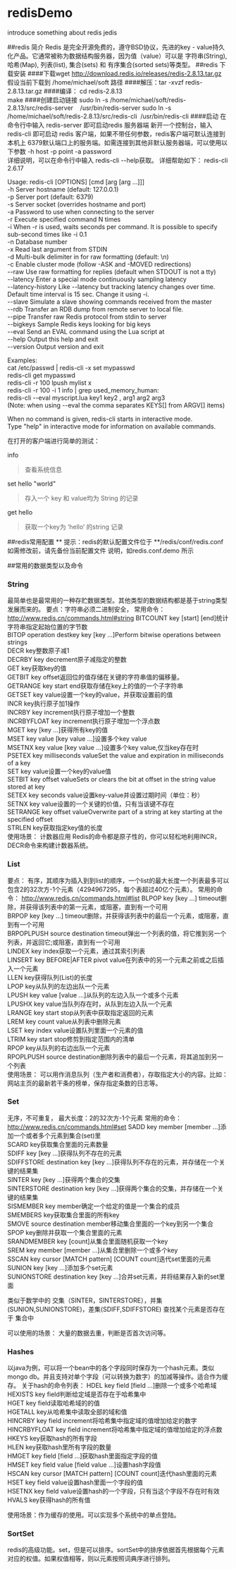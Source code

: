redisDemo
=========

introduce something about redis jedis

##redis 简介
Redis 是完全开源免费的，遵守BSD协议，先进的key - value持久化产品。它通常被称为数据结构服务器，因为值（value）可以是 字符串(String), 哈希(Map), 列表(list), 集合(sets) 和 有序集合(sorted sets)等类型。 
##redis 下载安装
####下载wget  http://download.redis.io/releases/redis-2.8.13.tar.gz
假设当前下载到  /home/michael/soft 路径
####解压：tar -xvzf redis-2.8.13.tar.gz
####编译：  cd redis-2.8.13  <br/>make
####创建启动链接
sudo ln -s /home/michael/soft/redis-2.8.13/src/redis-server                      &nbsp;&nbsp;     /usr/bin/redis-server
sudo ln -s /home/michael/soft/redis-2.8.13/src/redis-cli&nbsp;&nbsp;/usr/bin/redis-cli
####启动
在命令行中输入  redis-server 即可启动redis 服务器端
新开一个控制台，输入redis-cli 即可启动 redis 客户端，如果不带任何参数，redis客户端可默认连接到本机上 6379默认端口上的服务端。如需连接到其他非默认服务器端，可以使用以下参数 
-h host -p point -a password   
详细说明，可以在命令行中输入 redis-cli --help获取。
详细帮助如下：
redis-cli 2.6.17

Usage: redis-cli [OPTIONS] [cmd [arg [arg ...]]]<br/>
  -h <hostname>     Server hostname (default: 127.0.0.1)<br/>
  -p <port>         Server port (default: 6379)<br/>
  -s <socket>       Server socket (overrides hostname and port)<br/>
  -a <password>     Password to use when connecting to the server<br/>
  -r <repeat>       Execute specified command N times<br/>
  -i <interval>     When -r is used, waits <interval> seconds per command.
                    It is possible to specify sub-second times like -i 0.1<br/>
  -n <db>           Database number<br/>
  -x                Read last argument from STDIN <br/>
  -d <delimiter>    Multi-bulk delimiter in for raw formatting (default: \n) <br/>
  -c                Enable cluster mode (follow -ASK and -MOVED redirections)<br/>
  --raw             Use raw formatting for replies (default when STDOUT is
                    not a tty)<br/>
  --latency         Enter a special mode continuously sampling latency<br/>
  --latency-history Like --latency but tracking latency changes over time.
                    Default time interval is 15 sec. Change it using -i.<br/>
  --slave           Simulate a slave showing commands received from the master<br/>
  --rdb <filename>  Transfer an RDB dump from remote server to local file.<br/>
  --pipe            Transfer raw Redis protocol from stdin to server<br/>
  --bigkeys         Sample Redis keys looking for big keys<br/>
  --eval <file>     Send an EVAL command using the Lua script at <file><br/>
  --help            Output this help and exit<br/>
  --version         Output version and exit<br/>

Examples:<br/>
  cat /etc/passwd | redis-cli -x set mypasswd<br/>
  redis-cli get mypasswd<br/>
  redis-cli -r 100 lpush mylist x<br/>
  redis-cli -r 100 -i 1 info | grep used_memory_human:<br/>
  redis-cli --eval myscript.lua key1 key2 , arg1 arg2 arg3<br/>
  (Note: when using --eval the comma separates KEYS[] from ARGV[] items)<br/>

When no command is given, redis-cli starts in interactive mode.<br/>
Type "help" in interactive mode for information on available commands.<br/>

在打开的客户端进行简单的测试：

info  
>查看系统信息

set hello "world"  
>存入一个 key 和 value均为 String 的记录
 
get hello 
> 获取一个key为 ‘hello’ 的string 记录

##redis常用配置
** 提示：redis的默认配置文件位于 **/redis/conf/redis.conf  如需修改前，请先备份当前配置文件
说明，如redis.conf.demo 所示

##常用的数据类型以及命令
### String
最简单也是最常用的一种存贮数据类型。其他类型的数据结构都是基于string类型发展而来的。
要点：字符串必须二进制安全，
常用命令：
http://www.redis.cn/commands.html#string
BITCOUNT key [start] [end]统计字符串指定起始位置的字节数<br/>
BITOP operation destkey key [key ...]Perform bitwise operations between strings<br/>
DECR key整数原子减1<br/>
DECRBY key decrement原子减指定的整数<br/>
GET key获取key的值<br/>
GETBIT key offset返回位的值存储在关键的字符串值的偏移量。<br/>
GETRANGE key start end获取存储在key上的值的一个子字符串<br/>
GETSET key value设置一个key的value，并获取设置前的值<br/>
INCR key执行原子加1操作<br/>
INCRBY key increment执行原子增加一个整数<br/>
INCRBYFLOAT key increment执行原子增加一个浮点数<br/>
MGET key [key ...]获得所有key的值<br/>
MSET key value [key value ...]设置多个key value<br/>
MSETNX key value [key value ...]设置多个key value,仅当key存在时<br/>
PSETEX key milliseconds valueSet the value and expiration in milliseconds of a key<br/>
SET key value设置一个key的value值<br/>
SETBIT key offset valueSets or clears the bit at offset in the string value stored at key<br/>
SETEX key seconds value设置key-value并设置过期时间（单位：秒）<br/>
SETNX key value设置的一个关键的价值，只有当该键不存在<br/>
SETRANGE key offset valueOverwrite part of a string at key starting at the specified offset<br/>
STRLEN key获取指定key值的长度<br/>
使用场景：
计数器应用
Redis的命令都是原子性的，你可以轻松地利用INCR，DECR命令来构建计数器系统。

### List
要点：
有序，其顺序为插入到到list的顺序，一个list的最大长度一个列表最多可以包含2的32次方-1个元素（4294967295，每个表超过40亿个元素）。
常用的命令：
http://www.redis.cn/commands.html#list
BLPOP key [key ...] timeout删除，并获得该列表中的第一元素，或阻塞，直到有一个可用<br/>
BRPOP key [key ...] timeout删除，并获得该列表中的最后一个元素，或阻塞，直到有一个可用<br/>
BRPOPLPUSH source destination timeout弹出一个列表的值，将它推到另一个列表，并返回它;或阻塞，直到有一个可用<br/>
LINDEX key index获取一个元素，通过其索引列表<br/>
LINSERT key BEFORE|AFTER pivot value在列表中的另一个元素之前或之后插入一个元素<br/>
LLEN key获得队列(List)的长度<br/>
LPOP key从队列的左边出队一个元素<br/>
LPUSH key value [value ...]从队列的左边入队一个或多个元素<br/>
LPUSHX key value当队列存在时，从队到左边入队一个元素<br/>
LRANGE key start stop从列表中获取指定返回的元素<br/>
LREM key count value从列表中删除元素<br/>
LSET key index value设置队列里面一个元素的值<br/>
LTRIM key start stop修剪到指定范围内的清单<br/>
RPOP key从队列的右边出队一个元素<br/>
RPOPLPUSH source destination删除列表中的最后一个元素，将其追加到另一个列表<br/>
使用场景：
可以用作消息队列（生产者和消费者），存取指定大小的内容。比如：网站主页的最新若干条的榜单，保存指定条数的日志等。
### Set
无序，不可重复，
最大长度：2的32次方-1个元素
常用的命令：
http://www.redis.cn/commands.html#set
SADD key member [member ...]添加一个或者多个元素到集合(set)里<br/>
SCARD key获取集合里面的元素数量<br/>
SDIFF key [key ...]获得队列不存在的元素<br/>
SDIFFSTORE destination key [key ...]获得队列不存在的元素，并存储在一个关键的结果集<br/>
SINTER key [key ...]获得两个集合的交集<br/>
SINTERSTORE destination key [key ...]获得两个集合的交集，并存储在一个关键的结果集<br/>
SISMEMBER key member确定一个给定的值是一个集合的成员<br/>
SMEMBERS key获取集合里面的所有key<br/>
SMOVE source destination member移动集合里面的一个key到另一个集合<br/>
SPOP key删除并获取一个集合里面的元素<br/>
SRANDMEMBER key [count]从集合里面随机获取一个key<br/>
SREM key member [member ...]从集合里删除一个或多个key<br/>
SSCAN key cursor [MATCH pattern] [COUNT count]迭代set里面的元素<br/>
SUNION key [key ...]添加多个set元素<br/>
SUNIONSTORE destination key [key ...]合并set元素，并将结果存入新的set里面<br/>

类似于数学中的
交集（SINTER，SINTERSTORE），并集(SUNION,SUNIONSTORE)，差集(SDIFF,SDIFFSTORE)  查找某个元素是否存在于 集合中

可以使用的场景：
大量的数据去重，判断是否首次访问等。
### Hashes
  以java为例，可以将一个bean中的各个字段同时保存为一个hash元素。类似mongo db。并且支持对单个字段（可以转换为数字）的加减等操作。适合作为缓存。
  关于hash的命令列表：
  HDEL key field [field ...]删除一个或多个哈希域<br/>
HEXISTS key field判断给定域是否存在于哈希集中<br/>
HGET key field读取哈希域的的值<br/>
HGETALL key从哈希集中读取全部的域和值<br/>
HINCRBY key field increment将哈希集中指定域的值增加给定的数字<br/>
HINCRBYFLOAT key field increment将哈希集中指定域的值增加给定的浮点数<br/>
HKEYS key获取hash的所有字段<br/>
HLEN key获取hash里所有字段的数量<br/>
HMGET key field [field ...]获取hash里面指定字段的值<br/>
HMSET key field value [field value ...]设置hash字段值<br/>
HSCAN key cursor [MATCH pattern] [COUNT count]迭代hash里面的元素<br/>
HSET key field value设置hash里面一个字段的值<br/>
HSETNX key field value设置hash的一个字段，只有当这个字段不存在时有效<br/>
HVALS key获得hash的所有值<br/>

使用场景：作为缓存的使用。可以实现多个系统中的单点登陆。

### SortSet
redis的高级功能。set，但是可以排序。sortSet中的排序依据首先根据每个元素对应的权值。如果权值相等，则以元素按照词典序进行排列。


